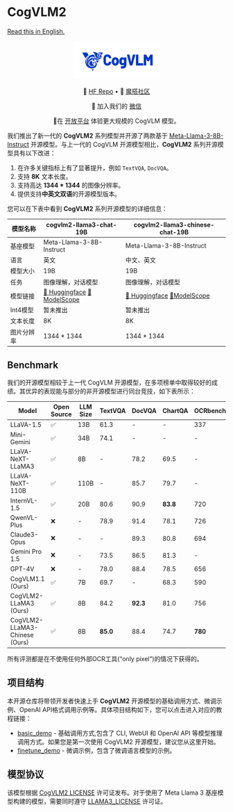 # CogVLM2

[Read this in English.](./README_en.md)


<div align="center">
<img src=resources/logo.svg width="40%"/>
</div>
<p align="center">
🤗 <a href="https://huggingface.co/THUDM/CogVLM2" target="_blank">HF Repo</a> • 🤖 <a href="https://modelscope.cn/models/ZhipuAI/CogVLM2" target="_blank">魔搭社区</a>
</p>
<p align="center">
    👋 加入我们的 <a href="resources/WECHAT.md" target="_blank">微信</a>
</p>
<p align="center">
📍在 <a href="https://open.bigmodel.cn/dev/api#super-humanoid">开放平台</a> 体验更大规模的 CogVLM 模型。
</p>


我们推出了新一代的 **CogVLM2** 系列模型并开源了两款基于 [Meta-Llama-3-8B-Instruct](https://huggingface.co/meta-llama/Meta-Llama-3-8B-Instruct)
开源模型。与上一代的 CogVLM 开源模型相比，**CogVLM2** 系列开源模型具有以下改进：

1. 在许多关键指标上有了显著提升，例如 `TextVQA`, `DocVQA`。
2. 支持 **8K** 文本长度。
3. 支持高达 **1344 * 1344** 的图像分辨率。
4. 提供支持**中英文双语**的开源模型版本。

您可以在下表中看到 **CogVLM2** 系列开源模型的详细信息：

| 模型名称   | cogvlm2-llama3-chat-19B             | cogvlm2-llama3-chinese-chat-19B     |
|--------|-------------------------------------|-------------------------------------|
| 基座模型   | Meta-Llama-3-8B-Instruct            | Meta-Llama-3-8B-Instruct            |
| 语言     | 英文                                  | 中文、英文                               |
| 模型大小   | 19B                                 | 19B                                 |
| 任务     | 图像理解，对话模型                           | 图像理解，对话模型                           |
| 模型链接   | [🤗 Huggingface]() [🤖ModelScope]() | [🤗 Huggingface]() [🤖ModelScope]() |
| Int4模型 | 暂未推出                                | 暂未推出                                |
| 文本长度   | 8K                                  | 8K                                  |
| 图片分辨率  | 1344 * 1344                         | 1344 * 1344                         |


## Benchmark

我们的开源模型相较于上一代 CogVLM 开源模型，在多项榜单中取得较好的成绩。其优异的表现能与部分的非开源模型进行同台竞技，如下表所示：

| Model                          | Open Source | LLM Size | TextVQA  | DocVQA   | ChartQA  | OCRbench | MMMU     | MMVet    | MMBench  |
|--------------------------------|-------------|----------|----------|----------|----------|----------|----------|----------|----------|
| LLaVA-1.5                      | ✅           | 13B      | 61.3     | -        | -        | 337      | 37.0     | 35.4     | 67.7     |
| Mini-Gemini                    | ✅           | 34B      | 74.1     | -        | -        | -        | 48.0     | 59.3     | 80.6     |
| LLaVA-NeXT-LLaMA3              | ✅           | 8B       | -        | 78.2     | 69.5     | -        | 41.7     | -        | 72.1     |
| LLaVA-NeXT-110B                | ✅           | 110B     | -        | 85.7     | 79.7     | -        | 49.1     | -        | 80.5     |
| InternVL-1.5                   | ✅           | 20B      | 80.6     | 90.9     | **83.8** | 720      | 46.8     | 55.4     | **82.3** |
| QwenVL-Plus                    | ❌           | -        | 78.9     | 91.4     | 78.1     | 726      | 51.4     | 55.7     | 67.0     |
| Claude3-Opus                   | ❌           | -        | -        | 89.3     | 80.8     | 694      | **59.4** | 51.7     | 63.3     |
| Gemini Pro 1.5                 | ❌           | -        | 73.5     | 86.5     | 81.3     | -        | 58.5     | -        | -        |
| GPT-4V                         | ❌           | -        | 78.0     | 88.4     | 78.5     | 656      | 56.8     | **67.7** | 75.0     |
| CogVLM1.1 (Ours)               | ✅           | 7B       | 69.7     | -        | 68.3     | 590      | 37.3     | 52.0     | 65.8     |
| CogVLM2-LLaMA3 (Ours)          | ✅           | 8B       | 84.2     | **92.3** | 81.0     | 756      | 44.3     | 60.4     | 80.5     |
| CogVLM2-LLaMA3-Chinese  (Ours) | ✅           | 8B       | **85.0** | 88.4     | 74.7     | **780**  | 42.8     | 60.5     | 78.9     |

所有评测都是在不使用任何外部OCR工具(“only pixel”)的情况下获得的。

## 项目结构

本开源仓库将带领开发者快速上手 **CogVLM2** 开源模型的基础调用方式、微调示例、OpenAI API格式调用示例等。具体项目结构如下，您可以点击进入对应的教程链接：

+ [basic_demo](basic_demo/README.md) - 基础调用方式,包含了 CLI, WebUI 和 OpenAI API 等模型推理调用方式。如果您是第一次使用 CogVLM2 开源模型，建议您从这里开始。
+ [finetune_demo](finetune_demo/README.md) - 微调示例，包含了微调语言模型的示例。

## 模型协议

该模型根据 [CogVLM2 LICENSE](MODEL_LICENSE) 许可证发布。对于使用了 Meta Llama 3 基座模型构建的模型，需要同时遵守 [LLAMA3_LICENSE](https://llama.meta.com/llama3/license/) 许可证。